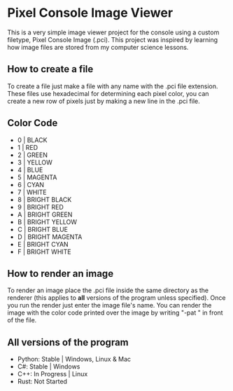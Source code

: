 # Pixel Console Image Viewer

This is a very simple image viewer project for the console using a custom filetype, Pixel Console Image (.pci). This project was inspired by learning how image files are stored from my computer science lessons.

## How to create a file

To create a file just make a file with any name with the .pci file extension. These files use hexadecimal for determining each pixel color, you can create a new row of pixels just by making a new line in the .pci file.

## Color Code
- 0 | BLACK
- 1 | RED
- 2 | GREEN
- 3 | YELLOW
- 4 | BLUE
- 5 | MAGENTA
- 6 | CYAN
- 7 | WHITE
- 8 | BRIGHT BLACK
- 9 | BRIGHT RED
- A | BRIGHT GREEN
- B | BRIGHT YELLOW
- C | BRIGHT BLUE
- D | BRIGHT MAGENTA
- E | BRIGHT CYAN
- F | BRIGHT WHITE

## How to render an image

To render an image place the .pci file inside the same directory as the renderer (this applies to **all** versions of the program unless specified). Once you run the render just enter the image file's name. You can render the image with the color code printed over the image by writing "-pat " in front of the file.

## All versions of the program

- Python: Stable | Windows, Linux & Mac
- C#: Stable | Windows
- C++: In Progress | Linux
- Rust: Not Started